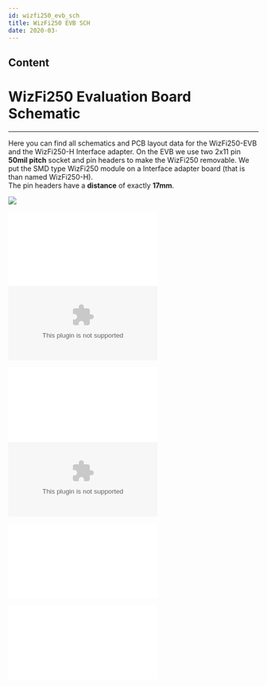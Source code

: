 ```yaml
---
id: wizfi250_evb_sch
title: WizFi250 EVB SCH
date: 2020-03-
---
```



## Content
# WizFi250 Evaluation Board Schematic

-----

Here you can find all schematics and PCB layout data for the
WizFi250-EVB and the WizFi250-H Interface adapter. On the EVB we use two
2x11 pin **50mil pitch** socket and pin headers to make the WizFi250
removable. We put the SMD type WizFi250 module on a Interface adapter
board (that is than named WizFi250-H).  
The pin headers have a **distance** of exactly **17mm**.

![](/products/wizfi250/wizfi250evbsch/wizfi250-h_footprint.png)

![EVB
Schematic(PDF)](/products/wizfi250/wizfi250evbsch/wizfi250_evb_sch_v100_131224_.pdf)
![EVB Schematic(Eagle
CAD)](/products/wizfi250/wizfi250evbsch/wizfi250_evb_sch_v100_131224_.zip)

![I/F Board
Schematic(PDF)](/products/wizfi250/wizfi250evbsch/wizfi250_if_sch_v_100_131224_.pdf)
![I/F Board
Schematic(PADS)](/products/wizfi250/wizfi250evbsch/wizfi250_if_sch_v100.zip)

![Ref
Schematic](/products/wizfi250/wizfi250ds/wizfi250_ref_schematic.pdf)

![Partlist](/products/wizfi250/wizfi250evbsch/wizfi250_evb_pl_v100_131224_.pdf)
